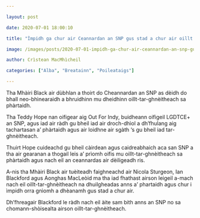 ```yaml
---

layout: post

date: 2020-07-01 18:00:10

title: "Ìmpidh ga chur air Ceannardan an SNP gus stad a chur air oillt tar-ghneitheach sa phartaidh"

image: /images/posts/2020-07-01-impidh-ga-chur-air-ceannardan-an-snp-gus-stad-a-chur-air-oillt-tar-ghneitheach-sa-phartaidh.webp

author: Crìstean MacMhìcheil

categories: ["Alba", "Breatainn", "Poileataigs"]

---
```


Tha Mhàiri Black air dùbhlan a thoirt do Cheannardan an SNP as dèidh do bhall neo-bhìnearaidh a bhruidhinn mu dheidhinn oillt-tar-ghnèitheach sa phàrtaidh.

Tha Teddy Hope nan oifigear aig Out For Indy, buidheann oifigeil LGDTCE+ an SNP, agus iad air ràdh gu bheil iad air droch-dhìol a dh’fhulang aig tachartasan a’ phàrtaidh agus air loidhne air sgàth ‘s gu bheil iad tar-ghnèitheach.

Thuirt Hope cuideachd gu bheil càirdean agus caidreabhaich aca san SNP a tha air gearanan a thogail leis a’ prìomh oifis mu oillt-tar-ghnèitheach sa phàrtaidh agus nach eil an ceannardas air dèiligeadh ris.

A-nis tha Mhàiri Black air tuèiteadh faighneachd air Nicola Sturgeon, Ian Blackford agus Aonghas MacLeòid ma tha iad fhathast airson leigeil a-mach nach eil oillt-tar-ghnèitheach na dhuilgheadas anns a’ phartaidh agus chur i ìmpidh orra gnìomh a dhèanamh gus stad a chur air.

Dh’fhreagair Blackford le ràdh nach eil àite sam bith anns an SNP no sa chomann-shòisealta airson oillt-tar-ghnèitheach.
